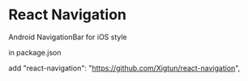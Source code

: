# React Navigation

Android NavigationBar for iOS style

in package.json

add "react-navigation": "https://github.com/Xigtun/react-navigation",
